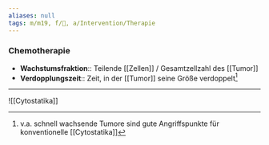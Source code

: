 ```yaml
---
aliases: null
tags: m/m19, f/🦀, a/Intervention/Therapie
---
```

### Chemotherapie
- **Wachstumsfraktion**:: Teilende [[Zellen]] / Gesamtzellzahl des [[Tumor]]
- **Verdopplungszeit**:: Zeit, in der [[Tumor]] seine Größe verdoppelt[^1]

---
![[Cytostatika]]



[^1]: v.a. schnell wachsende Tumore sind gute Angriffspunkte für konventionelle [[Cytostatika]]